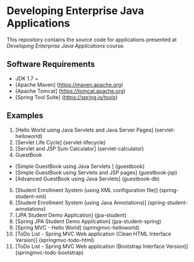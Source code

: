 Developing Enterprise Java Applications
=======================================

This repository contains the source code for applications presented at _Developing Enterprise Java Applications_ course.

Software Requirements
---------------------

* JDK 1.7 + 
* [Apache Maven] (https://maven.apache.org) 
* [Apache Tomcat] (https://tomcat.apache.org)
* [Spring Tool Suite] (https://spring.io/tools)

Examples 
--------

1. [Hello World using Java Servlets and Java Server Pages] (servlet-helloworld)
2. [Servlet Life Cycle] (servlet-lifecycle)
3. [Servlet and JSP Sum Calculator] (servlet-calculator)
4. GuestBook
 - [Simple GuestBook using Java Servlets ] (guestbook)
 - [Simple GuestBook using Servlets and JSP pages] (guestbook-jsp)
 - [Advanced GuestBook using Java Servlets] (guestbook-db)
5. [Student Enrollment System (using XML configuration file)] (spring-student-xml)
6. [Student Enrollment System (using Java Annotations)] (spring-student-annotations)
7. [JPA Student Demo Application] (jpa-student)
8. [Spring JPA Student Demo Application] (jpa-student-spring)
9. [Spring MVC - Hello World] (springmvc-helloworld)
10. [ToDo List - Spring MVC Web application (Clean HTML Interface Version)] (springmvc-todo-html)
11. [ToDo List - Spring MVC Web application (Bootstrap Interface Version)] (springmvc-todo-bootstrap)